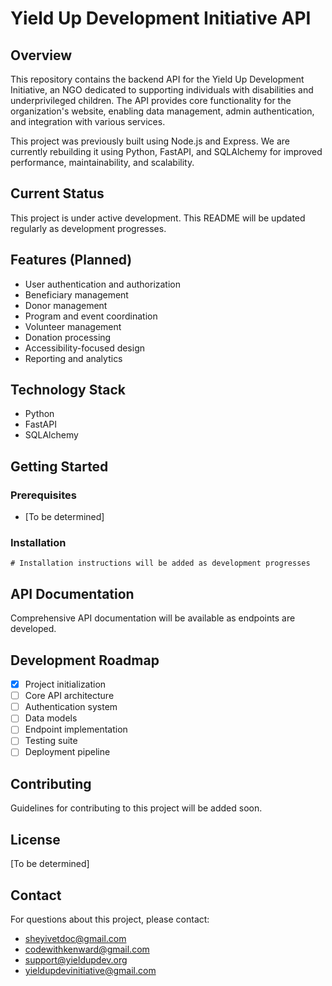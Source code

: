 # Yield Up Development Initiative API

## Overview

This repository contains the backend API for the Yield Up Development Initiative, an NGO dedicated to supporting individuals with disabilities and underprivileged children. The API provides core functionality for the organization's website, enabling data management, admin authentication, and integration with various services.

This project was previously built using Node.js and Express. We are currently rebuilding it using Python, FastAPI, and SQLAlchemy for improved performance, maintainability, and scalability.

## Current Status

This project is under active development. This README will be updated regularly as development progresses.

## Features (Planned)

- User authentication and authorization
- Beneficiary management
- Donor management
- Program and event coordination
- Volunteer management
- Donation processing
- Accessibility-focused design
- Reporting and analytics

## Technology Stack

- Python
- FastAPI
- SQLAlchemy

## Getting Started

### Prerequisites

- [To be determined]

### Installation

```
# Installation instructions will be added as development progresses
```

## API Documentation

Comprehensive API documentation will be available as endpoints are developed.

## Development Roadmap

- [x] Project initialization
- [ ] Core API architecture
- [ ] Authentication system
- [ ] Data models
- [ ] Endpoint implementation
- [ ] Testing suite
- [ ] Deployment pipeline

## Contributing

Guidelines for contributing to this project will be added soon.

## License

[To be determined]

## Contact

For questions about this project, please contact:
  
- [sheyivetdoc@gmail.com](mailto:sheyivetdoc@gmail.com)  
- [codewithkenward@gmail.com](mailto:codewithkenward@gmail.com)  
- [support@yieldupdev.org](mailto:support@yieldupdev.org)
- [yieldupdevinitiative@gmail.com](mailto:yieldupdevinitiative@gmail.com)
